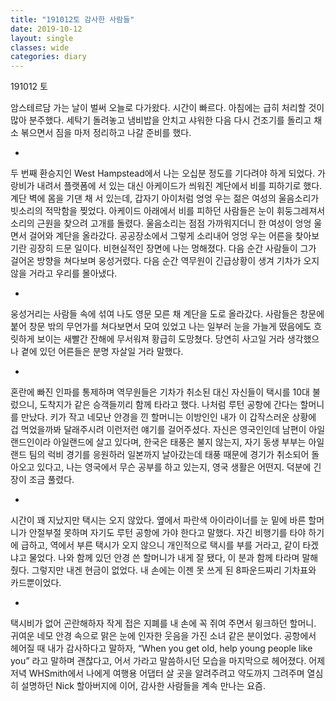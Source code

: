 ```yaml
---
title: "191012토 감사한 사람들"
date: 2019-10-12
layout: single
classes: wide
categories: diary
---
```


191012 토

암스테르담 가는 날이 벌써 오늘로 다가왔다. 시간이 빠르다. 아침에는 급히 처리할 것이 많아 분주했다. 세탁기 돌려놓고 냄비밥을 안치고 샤워한 다음 다시 건조기를 돌리고 채소 볶으면서 짐을 마저 정리하고 나갈 준비를 했다.

-

두 번째 환승지인 West Hampstead에서 나는 오십분 정도를 기다려야 하게 되었다. 가랑비가 내려서 플랫폼에 서 있는 대신 아케이드가 씌워진 계단에서 비를 피하기로 했다. 계단 벽에 몸을 기댄 채 서 있는데, 갑자기 아이처럼 엉엉 우는 젊은 여성의 울음소리가 빗소리의 적막함을 찢었다. 아케이드 아래에서 비를 피하던 사람들은 눈이 휘둥그레져서 소리의 근원을 찾으려 고개를 돌렸다. 울음소리는 점점 가까워지더니 한 여성이 엉엉 울면서 걸어와 계단을 올라갔다. 공공장소에서 그렇게 소리내어 엉엉 우는 어른을 찾아보기란 굉장히 드문 일이다. 비현실적인 장면에 나는 멍해졌다. 다음 순간 사람들이 그가 걸어온 방향을 쳐다보며 웅성거렸다. 다음 순간 역무원이 긴급상황이 생겨 기차가 오지 않을 거라고 우리를 몰아냈다.

-

웅성거리는 사람들 속에 섞여 나도 영문 모른 채 계단을 도로 올라갔다. 사람들은 창문에 붙어 창문 밖의 무언가를 쳐다보면서 모여 있었고 나는 일부러 눈을 가늘게 떴음에도 흐릿하게 보이는 새빨간 잔해에 무서워져 황급히 도망쳤다. 당연히 사고일 거라 생각했으나 곁에 있던 어른들은 분명 자살일 거라 말했다.

-

혼란에 빠진 인파를 통제하며 역무원들은 기차가 취소된 대신 자신들이 택시를 10대 불렀으니, 도착지가 같은 승객들끼리 함께 타라고 했다.
나처럼 루턴 공항에 간다는 할머니를 만났다. 키가 작고 네모난 안경을 낀 할머니는 이방인인 내가 이 갑작스러운 상황에 겁 먹었을까봐 달래주시려 이런저런 얘기를 걸어주셨다. 자신은 영국인인데 남편이 아일랜드인이라 아일랜드에 살고 있다며, 한국은 태풍은 불지 않는지, 자기 동생 부부는 아일랜드 팀의 럭비 경기를 응원하러 일본까지 날아갔는데 태풍 때문에 경기가 취소되어 돌아오고 있다고, 나는 영국에서 무슨 공부를 하고 있는지, 영국 생활은 어떤지. 덕분에 긴장이 조금 풀렸다.

-

시간이 꽤 지났지만 택시는 오지 않았다. 옆에서 파란색 아이라이너를 눈 밑에 바른 할머니가 안절부절 못하며 자기도 루턴 공항에 가야 한다고 말했다. 자긴 비행기를 타야 하기에 급하고, 역에서 부른 택시가 오지 않으니 개인적으로 택시를 부를 거라고, 같이 타겠냐고 물었다. 나와 함께 있던 안경 쓴 할머니가 내게 잘 됐다, 이 분과 함께 타라며 말해줬다. 그렇지만 내겐 현금이 없었다. 내 손에는 이젠 못 쓰게 된 8파운드짜리 기차표와 카드뿐이었다.

-

택시비가 없어 곤란해하자 작게 접은 지폐를 내 손에 꼭 쥐여 주면서 윙크하던 할머니. 귀여운 네모 안경 속으로 맑은 눈에 인자한 웃음을 가진 소녀 같은 분이었다. 공항에서 헤어질 때 내가 감사하다고 말하자, “When you get old, help young people like you” 라고 말하며 괜찮다고, 어서 가라고 말씀하시던 모습을 마지막으로 헤어졌다. 어제 저녁 WHSmith에서 나에게 여행용 어댑터 살 곳을 알려주려고 약도까지 그려주며 열심히 설명하던 Nick 할아버지에 이어, 감사한 사람들을 계속 만나는 요즘.
